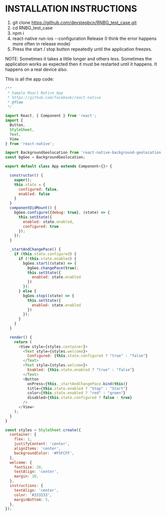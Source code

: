 # INSTALLATION INSTRUCTIONS

1. git clone https://github.com/devstepbcn/RNBG_test_case.git
2. cd RNBG_test_case
3. npm i
4. react-native run-ios --configuration Release  (I think the error happens more often in release mode)
5. Press the start / stop button repeatedly until the application freezes. 

NOTE: Sometimes it takes a little longer and others less. Sometimes the application works as expected then it must be restarted until it happens. It happens on a real device also.

This is all the app code:

```js
/**
 * Sample React Native App
 * https://github.com/facebook/react-native
 * @flow
 */

import React, { Component } from 'react';
import {
  Button,
  StyleSheet,
  Text,
  View
} from 'react-native';

import BackgroundGeolocation from 'react-native-background-geolocation'
const bgGeo = BackgroundGeolocation;

export default class App extends Component<{}> {

  constructor() {
    super();
    this.state = {
      configured: false,
      enabled: false
    }
  }
  componentDidMount() {
    bgGeo.configure({debug: true}, (state) => {
      this.setState({
        enabled: state.enabled,
        configured: true
      });
    });
  }

  _startAndChangePace() {
    if (this.state.configured) {
      if (!this.state.enabled) {
        bgGeo.start((state) => {
          bgGeo.changePace(true);
          this.setState({
            enabled: state.enabled
          })
        });
      } else {
        bgGeo.stop((state) => {          
          this.setState({
            enabled: state.enabled            
          })
        });
      }
    }
  }

  render() {
    return (
      <View style={styles.container}>
        <Text style={styles.welcome}>
          Configured: {this.state.configured ? "true" : "false"}
        </Text>
        <Text style={styles.welcome}>
          Enabled: {this.state.enabled ? "true" : "false"}
        </Text>
        <Button
          onPress={this._startAndChangePace.bind(this)}
          title={this.state.enabled ? "Stop" : "Start"}
          color={this.state.enabled ? "red" : "green"}
          disabled={this.state.configured ? false : true}
        />
      </View>
    );
  }
}

const styles = StyleSheet.create({
  container: {
    flex: 1,
    justifyContent: 'center',
    alignItems: 'center',
    backgroundColor: '#F5FCFF',
  },
  welcome: {
    fontSize: 20,
    textAlign: 'center',
    margin: 10,
  },
  instructions: {
    textAlign: 'center',
    color: '#333333',
    marginBottom: 5,
  },
});
```
